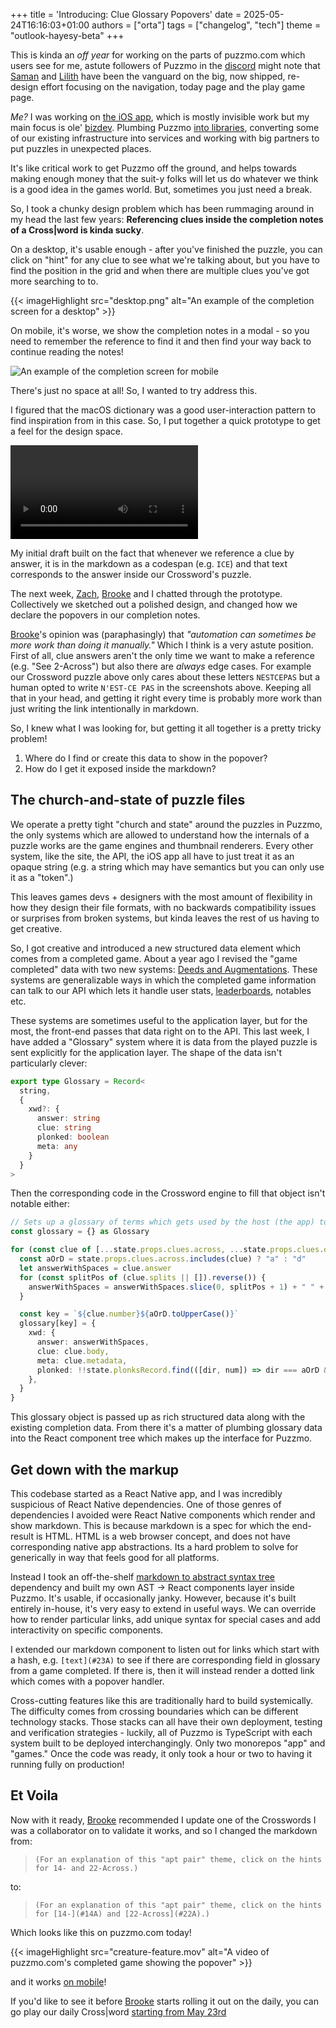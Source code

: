 +++
title = 'Introducing: Clue Glossary Popovers'
date = 2025-05-24T16:16:03+01:00
authors = ["orta"]
tags = ["changelog", "tech"]
theme = "outlook-hayesy-beta"
+++

This is kinda an _off year_ for working on the parts of puzzmo.com which users see for me, astute followers of Puzzmo in the [discord](https://discord.gg/puzzmo) might note that [Saman](https://www.puzzmo.com/+/polygon/user/puz/saman) and [Lilith](https://www.puzzmo.com/user/puz/lilith) have been the vanguard on the big, now shipped, re-design effort focusing on the navigation, today page and the play game page.

_Me?_ I was working on [the iOS app](https://www.theverge.com/games/668478/puzzmo-is-finally-getting-an-app), which is mostly invisible work but my main focus is ole' [bizdev](https://en.wikipedia.org/wiki/Business_development). Plumbing Puzzmo [into libraries](https://www.businesswire.com/news/home/20250326593738/en/Hoopla-Digital-Launches-New-Gaming-Experience-with-Puzzmo-BingePass), converting some of our existing infrastructure into services and working with big partners to put puzzles in unexpected places.

It's like critical work to get Puzzmo off the ground, and helps towards making enough money that the suit-y folks will let us do whatever we think is a good idea in the games world. But, sometimes you just need a break.

So, I took a chunky design problem which has been rummaging around in my head the last few years: **Referencing clues inside the completion notes of a Cross|word is kinda sucky**.

On a desktop, it's usable enough - after you've finished the puzzle, you can click on "hint" for any clue to see what we're talking about, but you have to find the position in the grid and when there are multiple clues you've got more searching to to.

{{< imageHighlight src="desktop.png" alt="An example of the completion screen for a desktop" >}}

On mobile, it's worse, we show the completion notes in a modal - so you need to remember the reference to find it and then find your way back to continue reading the notes!

![An example of the completion screen for mobile](mobile-references.png)

There's just no space at all! So, I wanted to try address this.

I figured that the macOS dictionary was a good user-interaction pattern to find inspiration from in this case. So, I put together a quick prototype to get a feel for the design space.

![A rough first draft of the glossary popover](./initial-video.mov)

My initial draft built on the fact that whenever we reference a clue by answer, it is in the markdown as a codespan (e.g. `ICE`) and that text corresponds to the answer inside our Crossword's puzzle.

The next week, [Zach](https://www.puzzmo.com/user/puz/helvetica), [Brooke](https://www.puzzmo.com/user/puz/brooke) and I chatted through the prototype. Collectively we sketched out a polished design, and changed how we declare the popovers in our completion notes.

[Brooke](https://www.puzzmo.com/user/puz/brooke)'s opinion was (paraphasingly) that _"automation can sometimes be more work than doing it manually."_ Which I think is a very astute position. First of all, clue answers aren't the only time we want to make a reference (e.g. "See 2-Across") but also there are _always_ edge cases. For example our Crossword puzzle above only cares about these letters `NESTCEPAS` but a human opted to write `N'EST-CE PAS` in the screenshots above. Keeping all that in your head, and getting it right every time is probably more work than just writing the link intentionally in markdown.

So, I knew what I was looking for, but getting it all together is a pretty tricky problem!

1. Where do I find or create this data to show in the popover?
1. How do I get it exposed inside the markdown?

## The church-and-state of puzzle files

We operate a pretty tight "church and state" around the puzzles in Puzzmo, the only systems which are allowed to understand how the internals of a puzzle works are the game engines and thumbnail renderers. Every other system, like the site, the API, the iOS app all have to just treat it as an opaque string (e.g. a string which may have semantics but you can only use it as a "token".)

This leaves games devs + designers with the most amount of flexibility in how they design their file formats, with no backwards compatibility issues or surprises from broken systems, but kinda leaves the rest of us having to get creative.

So, I got creative and introduced a new structured data element which comes from a completed game. About a year ago I revised the "game completed" data with two new systems: [Deeds and Augmentations](/posts/2024/07/16/augmentations/). These systems are generalizable ways in which the completed game information can talk to our API which lets it handle user stats, [leaderboards](/posts/2024/07/24/groups-to-clubs/), notables etc.

These systems are sometimes useful to the application layer, but for the most, the front-end passes that data right on to the API. This last week, I have added a "Glossary" system where it is data from the played puzzle is sent explicitly for the application layer. The shape of the data isn't particularly clever:

```ts
export type Glossary = Record<
  string,
  {
    xwd?: {
      answer: string
      clue: string
      plonked: boolean
      meta: any
    }
  }
>
```

Then the corresponding code in the Crossword engine to fill that object isn't notable either:

```ts
// Sets up a glossary of terms which gets used by the host (the app) to display tooltips
const glossary = {} as Glossary

for (const clue of [...state.props.clues.across, ...state.props.clues.down]) {
  const aOrD = state.props.clues.across.includes(clue) ? "a" : "d"
  let answerWithSpaces = clue.answer
  for (const splitPos of (clue.splits || []).reverse()) {
    answerWithSpaces = answerWithSpaces.slice(0, splitPos + 1) + " " + answerWithSpaces.slice(splitPos + 1)
  }

  const key = `${clue.number}${aOrD.toUpperCase()}`
  glossary[key] = {
    xwd: {
      answer: answerWithSpaces,
      clue: clue.body,
      meta: clue.metadata,
      plonked: !!state.plonksRecord.find(([dir, num]) => dir === aOrD && num === clue.number),
    },
  }
}
```

This glossary object is passed up as rich structured data along with the existing completion data. From there it's a matter of plumbing glossary data into the React component tree which makes up the interface for Puzzmo.

## Get down with the markup

This codebase started as a React Native app, and I was incredibly suspicious of React Native dependencies. One of those genres of dependencies I avoided were React Native components which render and show markdown. This is because markdown is a spec for which the end-result is HTML. HTML is a web browser concept, and does not have corresponding native app abstractions. Its a hard problem to solve for generically in way that feels good for all platforms.

Instead I took an off-the-shelf [markdown to abstract syntax tree](https://www.npmjs.com/package/markdown-ast) dependency and built my own AST -> React components layer inside Puzzmo. It's usable, if occasionally janky. However, because it's built entirely in-house, it's very easy to extend in useful ways. We can override how to render particular links, add unique syntax for special cases and add interactivity on specific components.

I extended our markdown component to listen out for links which start with a hash, e.g. `[text](#23A)` to see if there are corresponding field in glossary from a game completed. If there is, then it will instead render a dotted link which comes with a popover handler.

Cross-cutting features like this are traditionally hard to build systemically. The difficulty comes from crossing boundaries which can be different technology stacks. Those stacks can all have their own deployment, testing and verification strategies - luckily, all of Puzzmo is TypeScript with each system built to be deployed interchangingly. Only two monorepos "app" and "games." Once the code was ready, it only took a hour or two to having it running fully on production!

## Et Voila

Now with it ready, [Brooke](https://www.puzzmo.com/user/puz/brooke) recommended I update one of the Crosswords I was a collaborator on to validate it works, and so I changed the markdown from:

> `(For an explanation of this "apt pair" theme, click on the hints for 14- and 22-Across.)`

to:

> `(For an explanation of this "apt pair" theme, click on the hints for [14-](#14A) and [22-Across](#22A).)`

Which looks like this on puzzmo.com today!

{{< imageHighlight src="creature-feature.mov" alt="A video of puzzmo.com's completed game showing the popover" >}}

and it works [on mobile](./mobile-complete.png)!

If you'd like to see it before [Brooke](https://www.puzzmo.com/user/puz/brooke) starts rolling it out on the daily, you can go play our daily Cross|word [starting from May 23rd](https://www.puzzmo.com/puzzle/2025-05-26/crossword)
